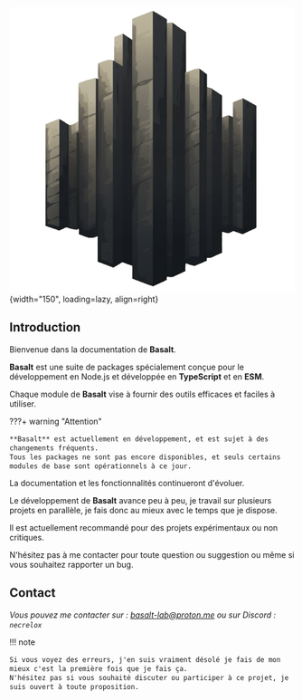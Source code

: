 ![](public/logo.png){width="150", loading=lazy, align=right}

## **Introduction**
    
Bienvenue dans la documentation de **Basalt**.

**Basalt** est une suite de packages spécialement conçue pour le développement en Node.js et développée en **TypeScript** et en **ESM**.

Chaque module de **Basalt** vise à fournir des outils efficaces et faciles à utiliser.


???+ warning "Attention"
    
    **Basalt** est actuellement en développement, et est sujet à des changements fréquents.  
    Tous les packages ne sont pas encore disponibles, et seuls certains modules de base sont opérationnels à ce jour.


La documentation et les fonctionnalités continueront d'évoluer.

Le développement de **Basalt** avance peu à peu, je travail sur plusieurs projets en parallèle, je fais donc au mieux avec le temps que je dispose.

Il est actuellement recommandé pour des projets expérimentaux ou non critiques.

N'hésitez pas à me contacter pour toute question ou suggestion ou même si vous souhaitez rapporter un bug.

## **Contact**

*Vous pouvez me contacter sur : [basalt-lab@proton.me](mailto:basalt-lab@proton.me) ou sur Discord : `necrelox`*

!!! note
        
    Si vous voyez des erreurs, j'en suis vraiment désolé je fais de mon mieux c'est la première fois que je fais ça.  
    N'hésitez pas si vous souhaité discuter ou participer à ce projet, je suis ouvert à toute proposition.

<script data-name="BMC-Widget"
        data-cfasync="false"
        src="https://cdnjs.buymeacoffee.com/1.0.0/widget.prod.min.js"
        data-id="necrelox"
        data-description="Support me on Buy me a coffee!"
        data-message="Merci pour votre visite !"
        data-color="#5F7FFF"
        data-position="Right"
        data-x_margin="18"
        data-y_margin="22" />
